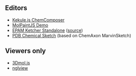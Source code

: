 ## Editors

- [Kekule.js ChemComposer](https://partridgejiang.github.io/Kekule.js/demos/demoLauncher.html?id=composer)
- [MolPaintJS Demo](https://ipb-halle.github.io/MolPaintJS/large.html)
- [EPAM Ketcher Standalone](https://lifescience.opensource.epam.com/KetcherDemoSA/index.html) ([source](https://github.com/epam/ketcher))
- [PDB Chemical Sketch](https://www.rcsb.org/chemical-sketch) (based on ChemAxon MarvinSketch)

## Viewers only

- [3Dmol.js](https://3dmol.org/doc/index.html)
- [nglview](http://nglviewer.org/nglview/latest/)
